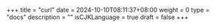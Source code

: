 +++
title = "curl"
date = 2024-10-10T08:11:37+08:00
weight = 0
type = "docs"
description = ""
isCJKLanguage = true
draft = false
+++